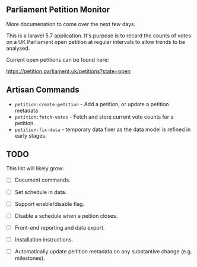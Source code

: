 ## Parliament Petition Monitor

More documenation to come over the next few days.

This is a laravel 5.7 application.
It's purpose is to recard the counts of votes on a UK Parliament
open petition at regular intervals to allow trends to be analysed.

Current open petitions can be found here:

https://petition.parliament.uk/petitions?state=open

## Artisan Commands

* `petition:create-petition` - Add a petition, or update a petition metadata
* `petition:fetch-votes` - Fetch and store current vote counts for a petition.
* `petition:fix-data` - temporary data fixer as the data model is refined in early stages.

## TODO

This list will likely grow:

* [ ] Document commands.
* [ ] Set schedule in data.
* [ ] Support enable/disable flag.
* [ ] Disable a schedule when a peition closes.
* [ ] Front-end reporting and data export.
* [ ] Installation instructions.
* [ ] Automatically update peitition metadata on any substantive change (e.g. milestones).

